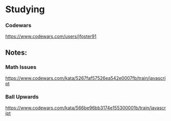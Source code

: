 # Studying

### Codewars
https://www.codewars.com/users/jfoster91

## Notes:

### Math Issues
https://www.codewars.com/kata/5267faf57526ea542e0007fb/train/javascript

### Ball Upwards
https://www.codewars.com/kata/566be96bb3174e155300001b/train/javascript

